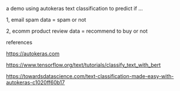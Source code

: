 a demo using autokeras text classification to predict if ...

1, email spam data = spam or not

2, ecomm product review data = recommend to buy or not

references 

https://autokeras.com

https://www.tensorflow.org/text/tutorials/classify_text_with_bert

https://towardsdatascience.com/text-classification-made-easy-with-autokeras-c1020ff60b17



